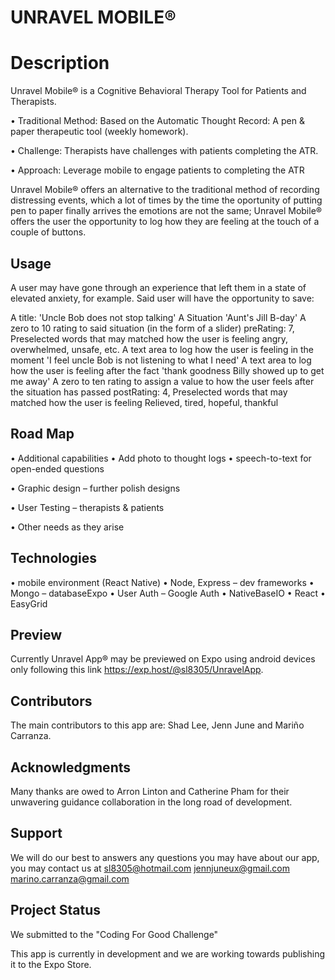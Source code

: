 # **UNRAVEL MOBILE®**

# **Description**

Unravel Mobile® is a Cognitive Behavioral Therapy Tool for Patients and Therapists.

•  Traditional Method: Based on the Automatic Thought Record: A pen & paper therapeutic tool (weekly    homework).

•  Challenge: Therapists have challenges with patients completing the ATR. 

•  Approach: Leverage mobile to engage patients to completing the ATR

Unravel Mobile® offers an alternative to the traditional method of recording distressing events, which a lot of times by the time the oportunity of putting pen to paper finally arrives the emotions are not the same; Unravel Mobile® offers the user the opportunity to log how they are feeling at the touch of a couple of buttons.

## **Usage**
A user may have gone through an experience that left them in a state of elevated anxiety, for example.
Said user will have the opportunity to save:

A title: 
    'Uncle Bob does not stop talking'
A Situation
    'Aunt's Jill B-day'
A zero to 10 rating to said situation (in the form of a slider)
    preRating: 7,
Preselected words that may matched how the user is feeling
    angry, overwhelmed, unsafe, etc.
A text area to log how the user is feeling in the moment 
    'I feel uncle Bob is not listening to what I need'
A text area to log how the user is feeling after the fact
    'thank goodness Billy showed up to get me away'
A zero to ten rating to assign a value to how the user feels after the situation has passed
    postRating: 4,
Preselected words that may matched how the user is feeling
    Relieved, tired, hopeful, thankful

## **Road Map**

•  Additional capabilities 
    •  Add photo to thought logs 
    •  speech-to-text for open-ended questions

•  Graphic design – further polish designs

•  User Testing – therapists & patients

•  Other needs as they arise

## **Technologies**
•  mobile environment (React Native)
•  Node, Express – dev frameworks
•  Mongo – databaseExpo
•  User Auth – Google Auth
•  NativeBaseIO
•  React
•  EasyGrid

## **Preview**
Currently Unravel App® may be previewed on Expo using android devices only following this link https://exp.host/@sl8305/UnravelApp.

## **Contributors**
The main contributors to this app are:
Shad Lee, Jenn June and Mariño Carranza.

## **Acknowledgments**
Many thanks are owed to Arron Linton and Catherine Pham for their unwavering guidance collaboration in the long road of development.

## **Support**
We will do our best to answers any questions you may have about our app, you may contact us at
sl8305@hotmail.com
jennjuneux@gmail.com
marino.carranza@gmail.com

## **Project Status**
We submitted to the "Coding For Good Challenge"

This app is currently in development and we are working towards publishing it to the Expo Store.



